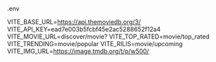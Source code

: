 .env

VITE_BASE_URL=https://api.themoviedb.org/3/    
VITE_API_KEY=ead7e003b5fcbf45e2ac5288652f12a4    
VITE_MOVIE_URL=discover/movie?
VITE_TOP_RATED=movie/top_rated
VITE_TRENDING=movie/popular
VITE_RILIS=movie/upcoming
VITE_IMG_URL=https://image.tmdb.org/t/p/w500/

